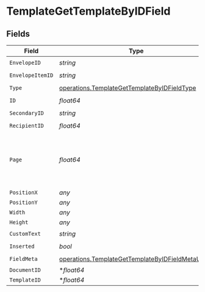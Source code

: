 # TemplateGetTemplateByIDField


## Fields

| Field                                                                                                                | Type                                                                                                                 | Required                                                                                                             | Description                                                                                                          |
| -------------------------------------------------------------------------------------------------------------------- | -------------------------------------------------------------------------------------------------------------------- | -------------------------------------------------------------------------------------------------------------------- | -------------------------------------------------------------------------------------------------------------------- |
| `EnvelopeID`                                                                                                         | *string*                                                                                                             | :heavy_check_mark:                                                                                                   | N/A                                                                                                                  |
| `EnvelopeItemID`                                                                                                     | *string*                                                                                                             | :heavy_check_mark:                                                                                                   | N/A                                                                                                                  |
| `Type`                                                                                                               | [operations.TemplateGetTemplateByIDFieldType](../../models/operations/templategettemplatebyidfieldtype.md)           | :heavy_check_mark:                                                                                                   | N/A                                                                                                                  |
| `ID`                                                                                                                 | *float64*                                                                                                            | :heavy_check_mark:                                                                                                   | N/A                                                                                                                  |
| `SecondaryID`                                                                                                        | *string*                                                                                                             | :heavy_check_mark:                                                                                                   | N/A                                                                                                                  |
| `RecipientID`                                                                                                        | *float64*                                                                                                            | :heavy_check_mark:                                                                                                   | N/A                                                                                                                  |
| `Page`                                                                                                               | *float64*                                                                                                            | :heavy_check_mark:                                                                                                   | The page number of the field on the document. Starts from 1.                                                         |
| `PositionX`                                                                                                          | *any*                                                                                                                | :heavy_minus_sign:                                                                                                   | N/A                                                                                                                  |
| `PositionY`                                                                                                          | *any*                                                                                                                | :heavy_minus_sign:                                                                                                   | N/A                                                                                                                  |
| `Width`                                                                                                              | *any*                                                                                                                | :heavy_minus_sign:                                                                                                   | N/A                                                                                                                  |
| `Height`                                                                                                             | *any*                                                                                                                | :heavy_minus_sign:                                                                                                   | N/A                                                                                                                  |
| `CustomText`                                                                                                         | *string*                                                                                                             | :heavy_check_mark:                                                                                                   | N/A                                                                                                                  |
| `Inserted`                                                                                                           | *bool*                                                                                                               | :heavy_check_mark:                                                                                                   | N/A                                                                                                                  |
| `FieldMeta`                                                                                                          | [operations.TemplateGetTemplateByIDFieldMetaUnion](../../models/operations/templategettemplatebyidfieldmetaunion.md) | :heavy_check_mark:                                                                                                   | N/A                                                                                                                  |
| `DocumentID`                                                                                                         | **float64*                                                                                                           | :heavy_minus_sign:                                                                                                   | N/A                                                                                                                  |
| `TemplateID`                                                                                                         | **float64*                                                                                                           | :heavy_minus_sign:                                                                                                   | N/A                                                                                                                  |